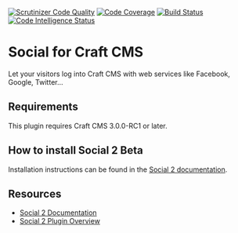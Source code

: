 [![Scrutinizer Code Quality](https://scrutinizer-ci.com/g/dukt/social/badges/quality-score.png?b=v2)](https://scrutinizer-ci.com/g/dukt/social/?branch=v2) [![Code Coverage](https://scrutinizer-ci.com/g/dukt/social/badges/coverage.png?b=v2)](https://scrutinizer-ci.com/g/dukt/social/?branch=v2) [![Build Status](https://scrutinizer-ci.com/g/dukt/social/badges/build.png?b=v2)](https://scrutinizer-ci.com/g/dukt/social/build-status/v2) [![Code Intelligence Status](https://scrutinizer-ci.com/g/dukt/social/badges/code-intelligence.svg?b=v2)](https://scrutinizer-ci.com/code-intelligence)

# Social for Craft CMS

Let your visitors log into Craft CMS with web services like Facebook, Google, Twitter…

## Requirements

This plugin requires Craft CMS 3.0.0-RC1 or later.

## How to install Social 2 Beta

Installation instructions can be found in the [Social 2 documentation](https://docs.dukt.net/social/v2/installation.html).

## Resources

- [Social 2 Documentation](https://docs.dukt.net/social/v2)
- [Social 2 Plugin Overview](https://dukt.net/social)
